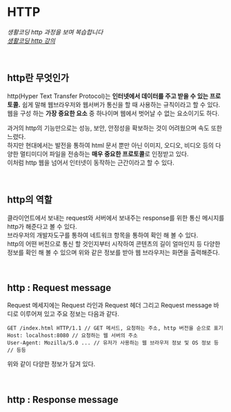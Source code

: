# HTTP

_생활코딩 http 과정을 보며 복습합니다_ <br>
_[생활코딩 http 강의](https://opentutorials.org/course/4848)_

<br>

## http란 무엇인가

http(Hyper Text Transfer Protocol)는 **인터넷에서 데이터를 주고 받을 수 있는 프로토콜.** 쉽게 말해 웹브라우저와 웹서버가 통신을 할 때 사용하는 규칙이라고 할 수 있다. <br>
웹을 구성 하는 **가장 중요한 요소** 중 하나이며 웹에서 벗어날 수 없는 요소이기도 하다.

과거의 http의 기능만으로는 성능, 보안, 안정성을 확보하는 것이 어려웠으며 속도 또한 느렸다.<br>
하지만 현대에서는 발전을 통하여 html 문서 뿐만 아닌 이미지, 오디오, 비디오 등의 다양한 멀티미디어 파일을 전송하는 **매우 중요한 프로토콜**로 인정받고 있다.<br>
이처럼 http 웹을 넘어서 인터넷이 동작하는 근간이라고 할 수 있다.

<br>

## http의 역할

클라이언트에서 보내는 request와 서버에서 보내주는 response를 위한 통신 메시지를 http가 해준다고 볼 수 있다.<br>
브라우저의 개발자도구를 통하여 네트워크 항목을 통하여 확인 해 볼 수 있다.<br>
http의 어떤 버전으로 통신 할 것인지부터 시작하여 콘텐츠의 길이 얼마인지 등 다양한 정보를 확인 해 볼 수 있으며 위와 같은 정보를 받아 웹 브라우저는 화면을 출력해준다.

<br>

## http : Request message

Request 메세지에는 Request 라인과 Request 헤더 그리고 Request message 바디로 이루어져 있고 주요 정보는 다음과 같다.

```
GET /index.html HTTP/1.1 // GET 메서드, 요청하는 주소, http 버전을 순으로 표기
Host: localhost:8080 // 요청하는 웹 서버의 주소
User-Agent: Mozilla/5.0 ... // 유저가 사용하는 웹 브라우저 정보 및 OS 정보 등
// 등등
```

위와 같이 다양한 정보가 담겨 있다.

<br>

## http : Response message
